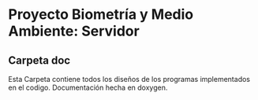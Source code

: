 # Proyecto Biometría y Medio Ambiente: Servidor
## Carpeta doc

Esta Carpeta contiene todos los diseños de los programas implementados en el codigo. Documentación hecha en doxygen.